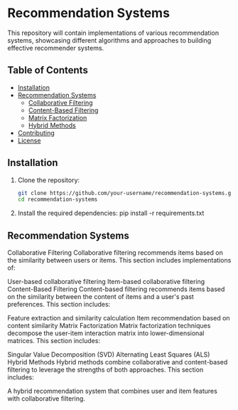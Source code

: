 # Recommendation Systems

This repository will contain implementations of various recommendation systems, showcasing different algorithms and approaches to building effective recommender systems.

## Table of Contents

- [Installation](#installation)
- [Recommendation Systems](#recommendation-systems)
  - [Collaborative Filtering](#collaborative-filtering)
  - [Content-Based Filtering](#content-based-filtering)
  - [Matrix Factorization](#matrix-factorization)
  - [Hybrid Methods](#hybrid-methods)
- [Contributing](#contributing)
- [License](#license)

## Installation

1. Clone the repository:
   ```sh
   git clone https://github.com/your-username/recommendation-systems.git
   cd recommendation-systems
2. Install the required dependencies:
  pip install -r requirements.txt

## Recommendation Systems
Collaborative Filtering
Collaborative filtering recommends items based on the similarity between users or items. This section includes implementations of:

User-based collaborative filtering
Item-based collaborative filtering
Content-Based Filtering
Content-based filtering recommends items based on the similarity between the content of items and a user's past preferences. This section includes:

Feature extraction and similarity calculation
Item recommendation based on content similarity
Matrix Factorization
Matrix factorization techniques decompose the user-item interaction matrix into lower-dimensional matrices. This section includes:

Singular Value Decomposition (SVD)
Alternating Least Squares (ALS)
Hybrid Methods
Hybrid methods combine collaborative and content-based filtering to leverage the strengths of both approaches. This section includes:

A hybrid recommendation system that combines user and item features with collaborative filtering.
